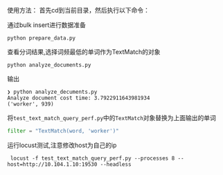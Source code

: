 

使用方法：
首先cd到当前目录，然后执行以下命令：


通过bulk insert进行数据准备
```shell
python prepare_data.py
```
查看分词结果,选择词频最低的单词作为TextMatch的对象
```shell
python analyze_documents.py
```
输出
```
❯ python analyze_decuments.py
Analyze document cost time: 3.7922911643981934
('worker', 939)
```
将`test_text_match_query_perf.py`中的`TextMatch`对象替换为上面输出的单词
```python
filter = "TextMatch(word, 'worker')"
```
运行locust测试,注意修改host为自己的ip
```shell
 locust -f test_text_match_query_perf.py --processes 8 --host=http://10.104.1.10:19530 --headless
```
